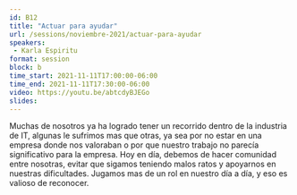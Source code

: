 ```yaml
---
id: B12
title: "Actuar para ayudar"
url: /sessions/noviembre-2021/actuar-para-ayudar
speakers:
 - Karla Espiritu
format: session
block: b
time_start: 2021-11-11T17:00:00-06:00
time_end: 2021-11-11T17:30:00-06:00
video: https://youtu.be/abtcdyBJEGo
slides:
---
```



Muchas de nosotros ya ha logrado tener un recorrido dentro de la industria de IT, algunas le sufrimos mas que otras, ya sea por no estar en una empresa donde nos valoraban o por que nuestro trabajo no parecía significativo para la empresa. Hoy en día, debemos de hacer comunidad entre nosotras, evitar que sigamos teniendo malos ratos y apoyarnos en nuestras dificultades. Jugamos mas de un rol en nuestro día a día, y eso es valioso de reconocer.
